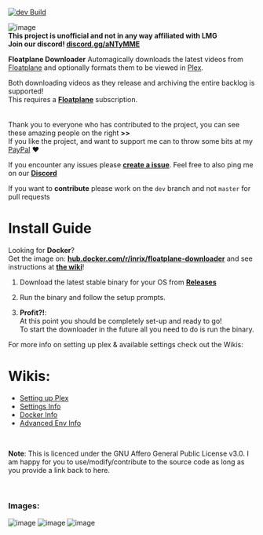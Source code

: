 ﻿[![dev Build](https://github.com/Inrixia/Floatplane-Downloader/actions/workflows/autoBuildDev.yml/badge.svg?branch=dev)](https://github.com/Inrixia/Floatplane-Downloader/actions/workflows/autoBuildDev.yml)


![image](https://user-images.githubusercontent.com/6373693/115112327-2b69b680-9fd9-11eb-8239-45b30219f705.png)<br>
**This project is unofficial and not in any way affiliated with LMG**<br>
**Join our discord! [discord.gg/aNTyMME](https://discord.gg/aNTyMME)**
<br>

**Floatplane Downloader** Automagically downloads the latest videos from [Floatplane](https://floatplane.com) and optionally formats them to be viewed in [Plex](https://www.plex.tv/).

Both downloading videos as they release and archiving the entire backlog is supported!<br>
This requires a **[Floatplane](http://floatplane.com)** subscription.<br>
<br><br>
Thank you to everyone who has contributed to the project, you can see these amazing people on the right **>>**<br>
If you like the project, and want to support me can to throw some bits at my [PayPal](https://www.paypal.com/donate?business=XZX2VLBCVA766&currency_code=NZD) ❤️
<br>

If you encounter any issues please **[create a issue](https://github.com/Inrixia/Floatplane-Downloader/issues/new)**. Feel free to also ping me on our **[Discord](https://discord.gg/aNTyMME)**
<br>

If you want to **contribute** please work on the `dev` branch and not `master` for pull requests

# Install Guide

Looking for **Docker**?<br>
Get the image on: **[hub.docker.com/r/inrix/floatplane-downloader](https://hub.docker.com/r/inrix/floatplane-downloader)** and see instructions at **[the wiki](https://github.com/Inrixia/Floatplane-Downloader/blob/master/wiki/docker.md)**!

1. Download the latest stable binary for your OS from **[Releases](https://github.com/Inrixia/Floatplane-PlexDownloader/releases)**<br>

2. Run the binary and follow the setup prompts.<br>

3. **Profit?!**:<br>
   At this point you should be completely set-up and ready to go!<br>
   To start the downloader in the future all you need to do is run the binary.
   <br>

For more info on setting up plex & available settings check out the Wikis:

# Wikis:

- [Setting up Plex](https://github.com/Inrixia/Floatplane-PlexDownloader/blob/master/wiki/plex.md)
- [Settings Info](https://github.com/Inrixia/Floatplane-Downloader/blob/master/wiki/settings.md)
- [Docker Info](https://github.com/Inrixia/Floatplane-Downloader/blob/master/wiki/docker.md)
- [Advanced Env Info](https://github.com/Inrixia/Floatplane-Downloader/blob/master/wiki/advenv.md)

<br>

**Note**: This is licenced under the GNU Affero General Public License v3.0. I am happy for you to use/modify/contribute to the source code as long as you provide a link back to here.

<br>

### Images:

![image](https://user-images.githubusercontent.com/6373693/115110440-8d252300-9fcf-11eb-92a0-a813fcfcc632.png)
![image](https://user-images.githubusercontent.com/6373693/115112389-69ff7100-9fd9-11eb-92e2-b83c3241627b.png)
![image](https://user-images.githubusercontent.com/6373693/115112394-6e2b8e80-9fd9-11eb-9c3d-ecaa3f87eb16.png)
